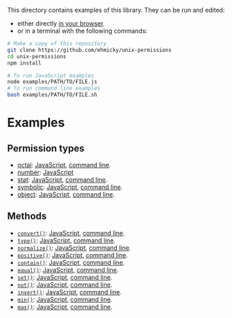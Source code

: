 This directory contains examples of this library. They can be run and edited:

- either directly [in your browser](https://repl.it/@ehmicky/unix-permissions).
- or in a terminal with the following commands:

```bash
# Make a copy of this repository
git clone https://github.com/ehmicky/unix-permissions
cd unix-permissions
npm install

# To run JavaScript examples
node examples/PATH/TO/FILE.js
# To run command line examples
bash examples/PATH/TO/FILE.sh
```

# Examples

## Permission types

- [octal](../docs/types.md#octal):
  [JavaScript](types/octal.js), [command line](types/octal.sh).
- [number](../docs/types.md#number):
  [JavaScript](types/number.js)
- [stat](../docs/types.md#stat):
  [JavaScript](types/stat.js), [command line](types/stat.sh).
- [symbolic](../docs/types.md#symbolic):
  [JavaScript](types/symbolic.js), [command line](types/symbolic.sh).
- [object](../docs/types.md#object):
  [JavaScript](types/object.js), [command line](types/object.sh).

## Methods

- [`convert()`](../docs/API.md#convertoctalnumberstatsymbolicobjectpermission):
  [JavaScript](methods/convert.js), [command line](methods/convert.sh).
- [`type()`](../docs/API.md#typepermission):
  [JavaScript](methods/type.js), [command line](methods/type.sh).
- [`normalize()`](../docs/API.md#normalizepermission):
  [JavaScript](methods/normalize.js), [command line](methods/normalize.sh).
- [`positive()`](../docs/API.md#positivepermission):
  [JavaScript](methods/positive.js), [command line](methods/positive.sh).
- [`contain()`](../docs/API.md#containpermission-permissions):
  [JavaScript](methods/contain.js), [command line](methods/contain.sh).
- [`equal()`](../docs/API.md#equalpermission-permissions):
  [JavaScript](methods/equal.js), [command line](methods/equal.sh).
- [`set()`](../docs/API.md#setpermission-permissions):
  [JavaScript](methods/set.js), [command line](methods/set.sh).
- [`not()`](../docs/API.md#notpermission):
  [JavaScript](methods/not.js), [command line](methods/not.sh).
- [`invert()`](../docs/API.md#invertpermission):
  [JavaScript](methods/invert.js), [command line](methods/invert.sh).
- [`min()`](../docs/API.md#minpermissions):
  [JavaScript](methods/min.js), [command line](methods/min.sh).
- [`max()`](../docs/API.md#maxpermissions):
  [JavaScript](methods/max.js), [command line](methods/max.sh).
